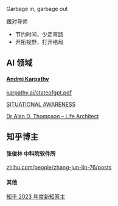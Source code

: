 Garbage in, garbage out

跟对导师 

- 节约时间，少走弯路
- 开拓视野，打开格局


## AI 领域

#### [Andrej Karpathy](https://karpathy.ai/)
[karpathy.ai/stateofgpt.pdf](https://karpathy.ai/stateofgpt.pdf)

[SITUATIONAL AWARENESS](https://situational-awareness.ai/)

[Dr Alan D. Thompson – Life Architect](https://lifearchitect.ai/)
  
## 知乎博主

#### 张俊林 中科院软件所
[zhihu.com/people/zhang-jun-lin-76/posts](https://www.zhihu.com/people/zhang-jun-lin-76/posts)
#### 其他
[知乎 2023 年度新知答主](https://www.zhihu.com/campaign/new-knowledge-youth/2023)